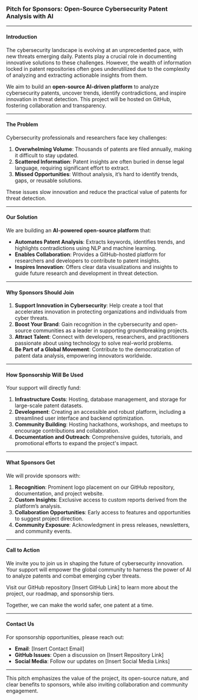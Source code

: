 ### **Pitch for Sponsors: Open-Source Cybersecurity Patent Analysis with AI**

---

#### **Introduction**
The cybersecurity landscape is evolving at an unprecedented pace, with new threats emerging daily. Patents play a crucial role in documenting innovative solutions to these challenges. However, the wealth of information locked in patent repositories often goes underutilized due to the complexity of analyzing and extracting actionable insights from them.

We aim to build an **open-source AI-driven platform** to analyze cybersecurity patents, uncover trends, identify contradictions, and inspire innovation in threat detection. This project will be hosted on GitHub, fostering collaboration and transparency.

---

#### **The Problem**
Cybersecurity professionals and researchers face key challenges:
1. **Overwhelming Volume**: Thousands of patents are filed annually, making it difficult to stay updated.
2. **Scattered Information**: Patent insights are often buried in dense legal language, requiring significant effort to extract.
3. **Missed Opportunities**: Without analysis, it’s hard to identify trends, gaps, or reusable solutions.

These issues slow innovation and reduce the practical value of patents for threat detection.

---

#### **Our Solution**
We are building an **AI-powered open-source platform** that:
- **Automates Patent Analysis**: Extracts keywords, identifies trends, and highlights contradictions using NLP and machine learning.
- **Enables Collaboration**: Provides a GitHub-hosted platform for researchers and developers to contribute to patent insights.
- **Inspires Innovation**: Offers clear data visualizations and insights to guide future research and development in threat detection.

---

#### **Why Sponsors Should Join**
1. **Support Innovation in Cybersecurity**: Help create a tool that accelerates innovation in protecting organizations and individuals from cyber threats.
2. **Boost Your Brand**: Gain recognition in the cybersecurity and open-source communities as a leader in supporting groundbreaking projects.
3. **Attract Talent**: Connect with developers, researchers, and practitioners passionate about using technology to solve real-world problems.
4. **Be Part of a Global Movement**: Contribute to the democratization of patent data analysis, empowering innovators worldwide.

---

#### **How Sponsorship Will Be Used**
Your support will directly fund:
1. **Infrastructure Costs**: Hosting, database management, and storage for large-scale patent datasets.
2. **Development**: Creating an accessible and robust platform, including a streamlined user interface and backend optimization.
3. **Community Building**: Hosting hackathons, workshops, and meetups to encourage contributions and collaboration.
4. **Documentation and Outreach**: Comprehensive guides, tutorials, and promotional efforts to expand the project's impact.

---

#### **What Sponsors Get**
We will provide sponsors with:
1. **Recognition**: Prominent logo placement on our GitHub repository, documentation, and project website.
2. **Custom Insights**: Exclusive access to custom reports derived from the platform’s analysis.
3. **Collaboration Opportunities**: Early access to features and opportunities to suggest project direction.
4. **Community Exposure**: Acknowledgment in press releases, newsletters, and community events.

---

#### **Call to Action**
We invite you to join us in shaping the future of cybersecurity innovation. Your support will empower the global community to harness the power of AI to analyze patents and combat emerging cyber threats.

Visit our GitHub repository [Insert GitHub Link] to learn more about the project, our roadmap, and sponsorship tiers.

Together, we can make the world safer, one patent at a time.

--- 

#### **Contact Us**
For sponsorship opportunities, please reach out:
- **Email**: [Insert Contact Email]
- **GitHub Issues**: Open a discussion on [Insert Repository Link]
- **Social Media**: Follow our updates on [Insert Social Media Links] 

---

This pitch emphasizes the value of the project, its open-source nature, and clear benefits to sponsors, while also inviting collaboration and community engagement.

